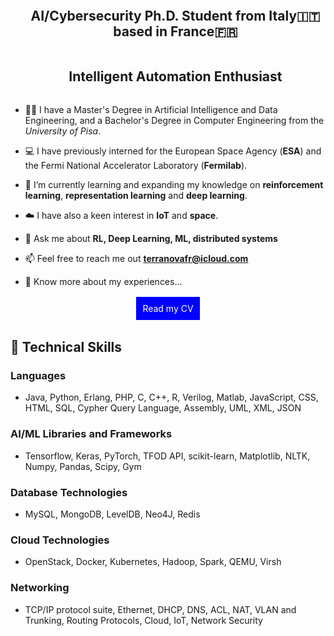 


<!--h2 without bottom border-->
<div id="user-content-toc">
  <ul align="center">
    <summary><h2 style="display: inline-block">AI/Cybersecurity Ph.D. Student from Italy🇮🇹 based in France🇫🇷</h2><br><h2 style="display: inline-block">Intelligent Automation Enthusiast</h2></summary>
  </ul>
</div>




- 🧑‍🎓 I have a Master's Degree in Artificial Intelligence and Data Engineering, and a Bachelor's Degree in Computer Engineering from the _University of Pisa_. 

- 💻 I have previously interned for the European Space Agency (**ESA**) and the Fermi National Accelerator Laboratory (**Fermilab**).

- 🌱 I’m currently learning and expanding my knowledge on **reinforcement learning**, **representation learning** and **deep learning**.

- ☁️ I have also a keen interest in **IoT** and **space**. 

- 💬 Ask me about **RL, Deep Learning, ML, distributed systems**

- 📫 Feel free to reach me out **terranovafr@icloud.com**

- 📄 Know more about my experiences...
<p align="center">
<a href="https://terranovafr.github.io/cv/" style="background-color: blue; color: white; padding: 10px 10px; text-align: center; text-decoration: none; display: inline-block; margin: 2px 2px; cursor: pointer;">Read my CV</a>
</p>




<div class="skills">
    <h2>🚀 Technical Skills</h2>
    <h3>Languages</h3>
    <ul>
        <li>Java, Python, Erlang, PHP, C, C++, R, Verilog, Matlab, JavaScript, CSS, HTML, SQL, Cypher Query Language, Assembly, UML, XML, JSON</li>
    </ul>
    <h3>AI/ML Libraries and Frameworks</h3>
    <ul>
        <li>Tensorflow, Keras, PyTorch, TFOD API, scikit-learn, Matplotlib, NLTK, Numpy, Pandas, Scipy, Gym</li>
    </ul>
    <h3>Database Technologies</h3>
    <ul>
        <li>MySQL, MongoDB, LevelDB, Neo4J, Redis</li>
    </ul>
    <h3>Cloud Technologies</h3>
    <ul>
        <li>OpenStack, Docker, Kubernetes, Hadoop, Spark, QEMU, Virsh</li>
    </ul>
    <h3>Networking</h3>
    <ul>
        <li>TCP/IP protocol suite, Ethernet, DHCP, DNS, ACL, NAT, VLAN and Trunking, Routing Protocols, Cloud, IoT, Network Security</li>
    </ul>
</div>
